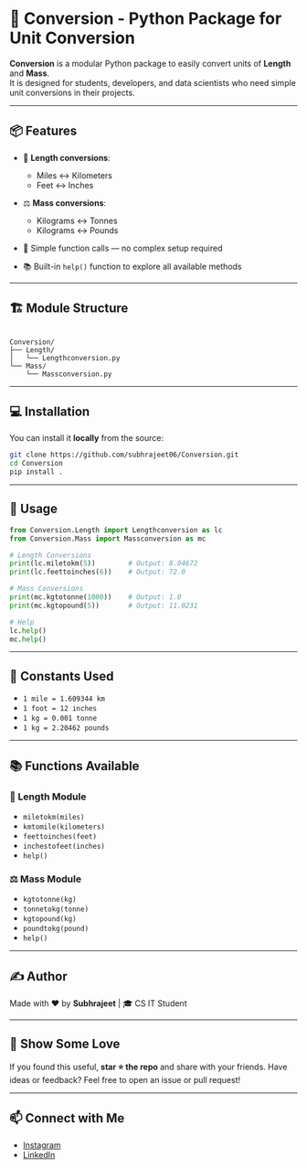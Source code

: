 # 🚀 Conversion - Python Package for Unit Conversion

**Conversion** is a modular Python package to easily convert units of **Length** and **Mass**.  
It is designed for students, developers, and data scientists who need simple unit conversions in their projects.

---

## 📦 Features

- 🔁 **Length conversions**:  
  - Miles ↔ Kilometers  
  - Feet ↔ Inches  

- ⚖️ **Mass conversions**:  
  - Kilograms ↔ Tonnes  
  - Kilograms ↔ Pounds  

- 🧠 Simple function calls — no complex setup required  
- 📚 Built-in `help()` function to explore all available methods

---

## 🏗️ Module Structure

```

Conversion/
├── Length/
│   └── Lengthconversion.py
└── Mass/
    └── Massconversion.py

```

---

## 💻 Installation

You can install it **locally** from the source:

```bash
git clone https://github.com/subhrajeet06/Conversion.git
cd Conversion
pip install .
```

---

## 🧪 Usage

```python
from Conversion.Length import Lengthconversion as lc
from Conversion.Mass import Massconversion as mc

# Length Conversions
print(lc.miletokm(5))        # Output: 8.04672
print(lc.feettoinches(6))    # Output: 72.0

# Mass Conversions
print(mc.kgtotonne(1000))    # Output: 1.0
print(mc.kgtopound(5))       # Output: 11.0231

# Help
lc.help()
mc.help()
```

---

## 📌 Constants Used

* `1 mile = 1.609344 km`
* `1 foot = 12 inches`
* `1 kg = 0.001 tonne`
* `1 kg = 2.20462 pounds`

---

## 📚 Functions Available

### 📏 Length Module

* `miletokm(miles)`
* `kmtomile(kilometers)`
* `feettoinches(feet)`
* `inchestofeet(inches)`
* `help()`

### ⚖️ Mass Module

* `kgtotonne(kg)`
* `tonnetokg(tonne)`
* `kgtopound(kg)`
* `poundtokg(pound)`
* `help()`

---

## ✍️ Author

Made with ❤️ by **Subhrajeet** | 🎓 CS IT Student

---

## 🌟 Show Some Love

If you found this useful, **star ⭐ the repo** and share with your friends.
Have ideas or feedback? Feel free to open an issue or pull request!

---

## 📫 Connect with Me

* [Instagram](https://instagram.com/subhrajeet._.06)
* [LinkedIn](https://linkedin.com/in/subhrajeet-parida)
